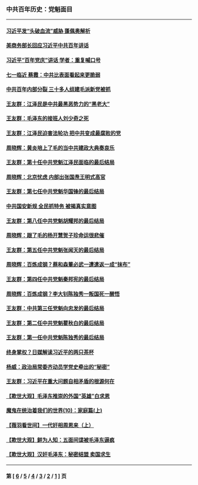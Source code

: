 ### 中共百年历史：党魁面目
---
#### [习近平发“头破血流”威胁 蓬佩奥解析](../../pages/nf1176107/n13063604.md?07050430) 
#### [美商务部长回应习近平中共百年讲话](../../pages/nf1176107/n13062903.md?07050430) 
#### [习近平“百年党庆”讲话 学者：重复喊口号](../../pages/nf1176107/n13061411.md?07050430) 
#### [七一临近 蔡霞：中共比表面看起来更脆弱](../../pages/nf1176107/n13056418.md?07050430) 
#### [中共百年内部分裂 三十多人组建毛派新党被抓](../../pages/nf1176107/n13044023.md?07050430) 
#### [王友群：江泽民是中共最黑恶势力的“黑老大”](../../pages/nf1176107/n13022180.md?07050430) 
#### [王友群：毛泽东的接班人刘少奇之死](../../pages/nf1176107/n12991772.md?07050430) 
#### [王友群：江泽民迫害法轮功 把中共变成最腐败的党](../../pages/nf1176107/n12947347.md?07050430) 
#### [周晓辉：黄炎培上了毛的当中共建政大典奏哀乐](../../pages/nf1176107/n12942780.md?07050430) 
#### [王友群：第十任中共党魁江泽民面临的最后结局](../../pages/nf1176107/n12933748.md?07050430) 
#### [周晓辉：北京忧虑 内部出张国焘王明式高官](../../pages/nf1176107/n12931709.md?07050430) 
#### [王友群：第七任中共党魁华国锋的最后结局](../../pages/nf1176107/n12918457.md?07050430) 
#### [中共国安新规 全民抓特务 被揭真实意图](../../pages/nf1176107/n12911615.md?07050430) 
#### [王友群：第八任中共党魁胡耀邦的最后结局](../../pages/nf1176107/n12902918.md?07050430) 
#### [周晓辉：跟了毛的杨开慧贺子珍命运很悲催](../../pages/nf1176107/n12877804.md?07050430) 
#### [王友群：第五任中共党魁张闻天的最后结局](../../pages/nf1176107/n12865420.md?07050430) 
#### [周晓辉：百炼成钢？蔡和森董必武一遭遣返一成“抹布”](../../pages/nf1176107/n12854806.md?07050430) 
#### [王友群：第四任中共党魁秦邦宪的最后结局](../../pages/nf1176107/n12855290.md?07050430) 
#### [周晓辉：百炼成钢？李大钊陈独秀一叛国死一醒悟](../../pages/nf1176107/n12847981.md?07050430) 
#### [王友群：中共第三任党魁向忠发的最后结局](../../pages/nf1176107/n12840390.md?07050430) 
#### [王友群：第二任中共党魁瞿秋白的最后结局](../../pages/nf1176107/n12824710.md?07050430) 
#### [王友群：第一任中共党魁陈独秀的最后结局](../../pages/nf1176107/n12809869.md?07050430) 
#### [终身掌权？日媒解读习近平的两只茶杯](../../pages/nf1176107/n12805064.md?07050430) 
#### [杨威：政治局常委齐动员学党史牵出的“秘密”](../../pages/nf1176107/n12764642.md?07050430) 
#### [王友群：习近平在重大问题自相矛盾的根源何在](../../pages/nf1176107/n12499563.md?07050430) 
#### [【欺世大观】毛泽东推崇的外国“英雄”白求恩](../../pages/nf1176107/n12362005.md?07050430) 
#### [魔鬼在统治着我们的世界(10)：家庭篇(上)](../../pages/nf1176107/n10435448.md?07050430) 
#### [【薇羽看世间】一代奸相周恩来（上）](../../pages/nf1176107/n12401109.md?07050430) 
#### [【欺世大观】鲜为人知：五面间谍被毛泽东逼疯](../../pages/nf1176107/n12358513.md?07050430) 
#### [【欺世大观】汉奸毛泽东：秘密结盟 卖国求生](../../pages/nf1176107/n12356888.md?07050430) 

---
#### 第 [ [6](./6.md?07050430) / [5](./5.md?07050430) / [4](./4.md?07050430) / [3](./3.md?07050430) / [2](./2.md?07050430) / [1](./1.md?07050430) ] 页
